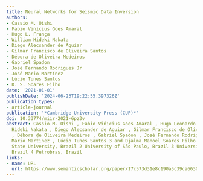 ```yaml
---
title: Neural Networks for Seismic Data Inversion
authors:
- Cassio M. Oishi
- Fabio Vinícius Goes Amaral
- Hugo L. França
- William Hideki Nakata
- Diego Alecsander de Aguiar
- Gilmar Francisco de Oliveira Santos
- Débora de Oliveira Medeiros
- Gabriel Spadon
- José Fernando Rodrigues Jr
- José Mario Martínez
- Lúcio Tunes Santos
- D. S. Soares Filho
date: '2021-01-01'
publishDate: '2024-06-23T19:22:55.397326Z'
publication_types:
- article-journal
publication: '*Cambridge University Press (CUP)*'
doi: 10.33774/miir-2021-6pz3v
abstract: Cassio M. Oishi , Fabio Vińıcius Goes Amaral , Hugo Leonardo França , William
  Hideki Nakata , Diego Alecsander de Aguiar , Gilmar Francisco de Oliveira Santos
  , Débora de Oliveira Medeiros , Gabriel Spadon , José Fernando Rodrigues Jr. , José
  Mario Mart́ınez , Lúcio Tunes Santos 3 and Djalma Manoel Soares Filho 4 1 São Paulo
  State University, Brazil 2 University of São Paulo, Brazil 3 University of Campinas,
  Brazil 4 Petrobras, Brazil
links:
- name: URL
  url: https://www.semanticscholar.org/paper/17c573d31e8c190a5c39ca6630a53c7f64c72ac2
---
```

